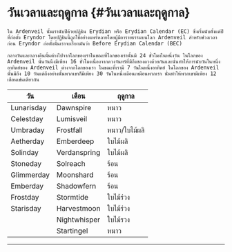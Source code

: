 # วันเวลาและฤดูกาล {#วันเวลาและฤดูกาล}

	ใน Ardenveil นั้นเรานับปีด้วยปฏิธิน Erydian หรือ Erydian Calendar (EC) ซึ่งเริ่มนับตั้งแต่ปีที่ก่อตั้ง Eryndor โดยปฏิธินนี้ถูกใช้อย่างแพร่หลายโดยผู้มีอารายธรรมบนโลก Ardenveil สำหรับช่วงเวลาก่อน Eryndor ก่อตั้งนั้นเราจะเรียกมันว่า Before Erydian Calendar (BEC)

	กลางวันและกลางคืนนั้นต่างไปจากโลกของเราในขณะที่โลกของเรานั้นมี 24 ชั่วโมงในหนึ่งวัน ในโลกของ Ardenveil นั้นวันนึงมีเพียง 16 ชั่วโมงเนื่องจากดวงจันทร์ที่มีถึงสองดวงด้วยกันและนั่นทำให้การนับวันในหนึ่งอาทิตย์ของ Ardenveil ต่างจากโลกของเรา ในขณะที่เรามี 7 วันในหนึ่งอาทิตย์ ในโลกของ Ardenveil นั้นมีถึง 10 วันแต่ถึงอย่างนั้นพวกเขาก็มีเพียง 30 วันในหนึ่งเดือนเหมือนพวกเรา นั่นทำให้พวกเขามีเพียง 12 เดือนเช่นเดียวกัน

| วัน | เดือน | ฤดูกาล |
| ----- | ----- | ----- |
| Lunarisday | Dawnspire | หนาว |
| Celestday | Lumisveil | หนาว |
| Umbraday | Frostfall | หนาว/ใบไม้ผลิ |
| Aetherday | Emberdeep | ใบไม้ผลิ |
| Solinday | Verdanspring | ใบไม้ผลิ |
| Stoneday | Solreach | ร้อน |
| Glimmerday | Moonshard | ร้อน |
| Emberday | Shadowfern | ร้อน |
| Frostday | Stormtide | ใบไม้ร่วง |
| Starisday | Harvestmoon | ใบไม้ร่วง |
|  | Nightwhisper | ใบไม้รวง |
|  | Startingel | หนาว |

---